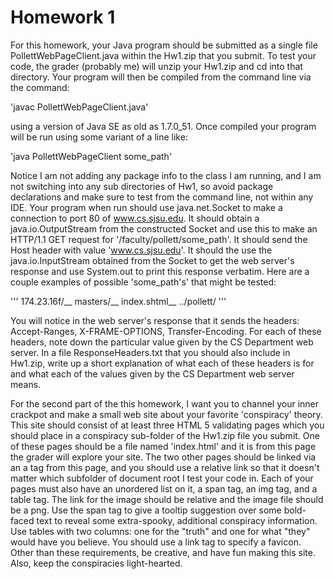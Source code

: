 # Homework 1

For this homework, your Java program should be submitted as a single file PollettWebPageClient.java within the Hw1.zip that you submit. To test your code, the grader (probably me) will unzip your Hw1.zip and cd into that directory. Your program will then be compiled from the command line via the command: 

'javac PollettWebPageClient.java'

using a version of Java SE as old as 1.7.0_51. Once compiled your program will be run using some variant of a line like:

'java PollettWebPageClient some_path'

Notice I am not adding any package info to the class I am running, and I am not switching into any sub directories of Hw1, so avoid package declarations and make sure to test from the command line, not within any IDE. Your program when run should use java.net.Socket to make a connection to port 80 of www.cs.sjsu.edu. It should obtain a java.io.OutputStream from the constructed Socket and use this to make an HTTP/1.1 GET request for '/faculty/pollett/some_path'. It should send the Host header with value 'www.cs.sjsu.edu'. It should the use the java.io.InputStream obtained from the Socket to get the web server's response and use System.out to print this response verbatim. Here are a couple examples of possible 'some_path's' that might be tested:

'''
174.23.16f/__
masters/__
index.shtml__
../pollett/
'''

You will notice in the web server's response that it sends the headers: Accept-Ranges, X-FRAME-OPTIONS, Transfer-Encoding. For each of these headers, note down the particular value given by the CS Department web server. In a file ResponseHeaders.txt that you should also include in Hw1.zip, write up a short explanation of what each of these headers is for and what each of the values given by the CS Department web server means.

For the second part of the this homework, I want you to channel your inner crackpot and make a small web site about your favorite 'conspiracy' theory. This site should consist of at least three HTML 5 validating pages which you should place in a conspiracy sub-folder of the Hw1.zip file you submit. One of these pages should be a file named 'index.html' and it is from this page the grader will explore your site. The two other pages should be linked via an a tag from this page, and you should use a relative link so that it doesn't matter which subfolder of document root I test your code in. Each of your pages must also have an unordered list on it, a span tag, an img tag, and a table tag. The link for the image should be relative and the image file should be a png. Use the span tag to give a tooltip suggestion over some bold-faced text to reveal some extra-spooky, additional conspiracy information. Use tables with two columns: one for the "truth" and one for what "they" would have you believe. You should use a link tag to specify a favicon. Other than these requirements, be creative, and have fun making this site. Also, keep the conspiracies light-hearted.